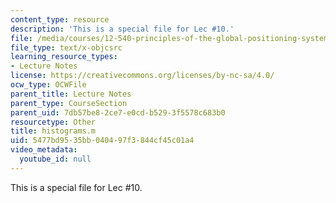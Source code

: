 ```yaml
---
content_type: resource
description: 'This is a special file for Lec #10.'
file: /media/courses/12-540-principles-of-the-global-positioning-system-spring-2012/5477bd9535bb040497f3844cf45c01a4_histograms.m
file_type: text/x-objcsrc
learning_resource_types:
- Lecture Notes
license: https://creativecommons.org/licenses/by-nc-sa/4.0/
ocw_type: OCWFile
parent_title: Lecture Notes
parent_type: CourseSection
parent_uid: 7db57be8-2ce7-e0cd-b529-3f5578c683b0
resourcetype: Other
title: histograms.m
uid: 5477bd95-35bb-0404-97f3-844cf45c01a4
video_metadata:
  youtube_id: null
---
```

This is a special file for Lec #10.